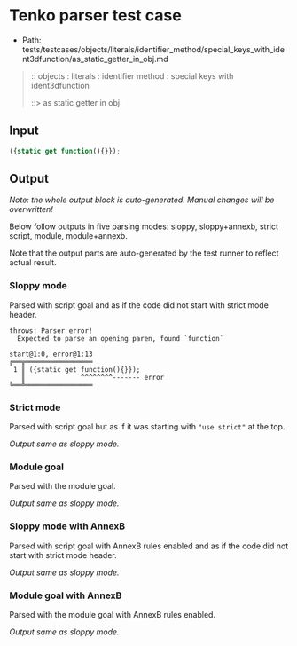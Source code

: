 # Tenko parser test case

- Path: tests/testcases/objects/literals/identifier_method/special_keys_with_ident3dfunction/as_static_getter_in_obj.md

> :: objects : literals : identifier method : special keys with ident3dfunction
>
> ::> as static getter in obj

## Input

`````js
({static get function(){}});
`````

## Output

_Note: the whole output block is auto-generated. Manual changes will be overwritten!_

Below follow outputs in five parsing modes: sloppy, sloppy+annexb, strict script, module, module+annexb.

Note that the output parts are auto-generated by the test runner to reflect actual result.

### Sloppy mode

Parsed with script goal and as if the code did not start with strict mode header.

`````
throws: Parser error!
  Expected to parse an opening paren, found `function`

start@1:0, error@1:13
╔══╦═════════════════
 1 ║ ({static get function(){}});
   ║              ^^^^^^^^------- error
╚══╩═════════════════

`````

### Strict mode

Parsed with script goal but as if it was starting with `"use strict"` at the top.

_Output same as sloppy mode._

### Module goal

Parsed with the module goal.

_Output same as sloppy mode._

### Sloppy mode with AnnexB

Parsed with script goal with AnnexB rules enabled and as if the code did not start with strict mode header.

_Output same as sloppy mode._

### Module goal with AnnexB

Parsed with the module goal with AnnexB rules enabled.

_Output same as sloppy mode._
